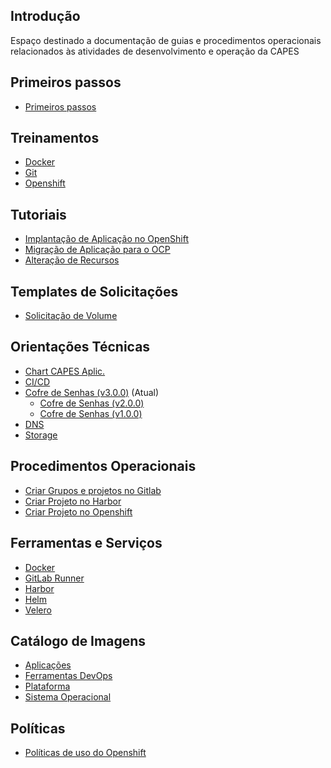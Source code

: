 ## Introdução

Espaço destinado a documentação de guias e procedimentos operacionais
relacionados às atividades de desenvolvimento e operação da CAPES

## Primeiros passos
- [Primeiros passos](./primeiros-passos/primeiros-passos.md)

## Treinamentos
- [Docker](./treinamentos/docker.md)
- [Git](./treinamentos/git.md)
- [Openshift](./treinamentos/openshift.md)

## Tutoriais
- [Implantação de Aplicação no OpenShift](./tutoriais/implantacao.md)
- [Migração de Aplicação para o OCP](./tutoriais/migracao-app-ocp.md)
- [Alteração de Recursos](./tutoriais/alteracao-recurso.md)

## Templates de Solicitações
- [Solicitação de Volume](./templates/solicitacao_volume.md)

## Orientações Técnicas
- [Chart CAPES Aplic.](./orientacoes-tecnicas/chart-capes-aplic.md)
- [CI/CD](./orientacoes-tecnicas/ci-cd.md)
- [Cofre de Senhas (v3.0.0)](./orientacoes-tecnicas/cofre-senha.md) (Atual)
    - [Cofre de Senhas (v2.0.0)](./orientacoes-tecnicas/cofre-senha_v2.md)
    - [Cofre de Senhas (v1.0.0)](./orientacoes-tecnicas/cofre-senha_v1.md)
- [DNS](./orientacoes-tecnicas/dns.md)
- [Storage](./orientacoes-tecnicas/storage.md)

## Procedimentos Operacionais
- [Criar Grupos e projetos no Gitlab](./procedimentos-operacionais/criar-grupos-projetos.md)
- [Criar Projeto no Harbor](./procedimentos-operacionais/criar-projeto-harbor.md)
- [Criar Projeto no Openshift](./procedimentos-operacionais/criar-projeto-openshift.md)

## Ferramentas e Serviços
- [Docker](./ferramentas-servicos/docker.md)
- [GitLab Runner](./ferramentas-servicos/gitlab-runner.md)
- [Harbor](./ferramentas-servicos/harbor.md)
- [Helm](./ferramentas-servicos/helm.md)
- [Velero](./ferramentas-servicos/velero.md)

## Catálogo de Imagens
- [Aplicações](./catalogo-imagens/aplicacoes.md)
- [Ferramentas DevOps](./catalogo-imagens/ferramentas-devops.md)
- [Plataforma](./catalogo-imagens/plataforma.md)
- [Sistema Operacional](./catalogo-imagens/so.md)

## Políticas
- [Políticas de uso do Openshift](./politicas/openshift-policica-uso.md)
